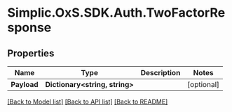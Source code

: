 # Simplic.OxS.SDK.Auth.TwoFactorResponse

## Properties

Name | Type | Description | Notes
------------ | ------------- | ------------- | -------------
**Payload** | **Dictionary&lt;string, string&gt;** |  | [optional] 

[[Back to Model list]](../README.md#documentation-for-models) [[Back to API list]](../README.md#documentation-for-api-endpoints) [[Back to README]](../README.md)

